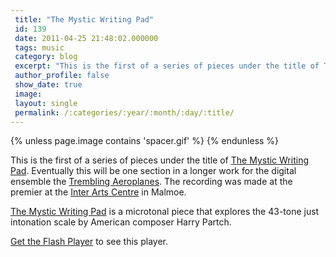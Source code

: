 ```yaml
---
 title: "The Mystic Writing Pad"
 id: 139
 date: 2011-04-25 21:48:02.000000
 tags: music
 category: blog
 excerpt: "This is the first of a series of pieces under the title of The Mystic Writing Pad. Eventually this will be one section in a longer work for the digital ensemble the Trembling Aeroplanes. The recording..."
 author_profile: false
 show_date: true
 image: 
 layout: single
 permalink: /:categories/:year/:month/:day/:title/
---
```

{% unless page.image contains 'spacer.gif' %}
{% endunless %}

This is the first of a series of pieces under the title of <a href="http://www.henrikfrisk.com/index.jsp?metaId=music&id=comp&field=id&query=12&show=1#12">The Mystic Writing Pad</a>. Eventually this will be one section in a longer work for the digital ensemble the <a href="http://www.iac.lu.se/projects.aspx#216">Trembling Aeroplanes</a>. The recording was made at the premier at the <a href="http://www.iac.lu.se/">Inter Arts Centre</a> in Malmoe.



<a href="http://www.henrikfrisk.com/index.jsp?metaId=music&id=comp&field=id&query=12&show=1#12">The Mystic Writing Pad</a> is a microtonal piece that explores the 43-tone just intonation scale by American composer Harry Partch.



<p id="player2"><a href="http://www.macromedia.com/go/getflashplayer">Get the Flash Player</a> to see this player.

<script type="text/javascript">
        var s2 = new SWFObject("http://www.henrikfrisk.com/script/flvplayer.swf","single","320","20","7");
        s2.addParam("allowfullscreen","true");
        s2.addVariable("file","http://www.henrikfrisk.com/music/media/MysticWritingPad-Dec04-2010.mp3");
        s2.addVariable("displayheight","0");
        s2.addVariable("backcolor","0x000000");
        s2.addVariable("frontcolor","0xCCCCCC");
        s2.addVariable("lightcolor","0x557722");
        s2.write("player2");
</script>

